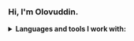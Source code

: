 ### Hi, I'm Olovuddin.

<details>
  <summary><b>Languages and tools I work with:</b></summary>
  <code><img src="https://upload.wikimedia.org/wikipedia/commons/thumb/6/61/HTML5_logo_and_wordmark.svg/2048px-HTML5_logo_and_wordmark.svg.png" width="100"   height="100"/></code>
  <code><img src="https://cdn.freebiesupply.com/logos/large/2x/css3-logo-png-transparent.png" width="110" height="110"/></code>
  <code><img src="https://upload.wikimedia.org/wikipedia/commons/thumb/9/96/Sass_Logo_Color.svg/1280px-Sass_Logo_Color.svg.png" width="100" height="100"/></code>
  <code><img src="https://upload.wikimedia.org/wikipedia/commons/thumb/b/b2/Bootstrap_logo.svg/1280px-Bootstrap_logo.svg.png" width="100" height="100"/></code>
  <code><img src="https://seeklogo.com/images/O/ottawa-js-logo-394DB38073-seeklogo.com.png" width="100" height="100"/></code>
  <code><img src="https://w7.pngwing.com/pngs/720/46/png-transparent-jquery-plain-wordmark-logo-icon-thumbnail.png" width="100" height="100"/></code>
  <code><img src="https://cdn.freebiesupply.com/logos/large/2x/react-1-logo-png-transparent.png" width="100" height="100"/></code>
  <code><img src="https://p1.hiclipart.com/preview/678/218/574/logo-logo-git-line-cheat-sheet-signage-cheating-mug-png-clipart.jpg" width="100" height="100"/></code>
  <code><img src="https://github.githubassets.com/images/modules/logos_page/GitHub-Mark.png" width="100" height="100"/></code>
  <code><img src="https://github.com/programmer0618/programmer0618/assets/112873241/e691ad3d-2272-4ca9-a042-6d753c912caf" width="100" height="100"/></code>
  <code><img src="https://github.com/programmer0618/programmer0618/assets/112873241/a8480d0c-3689-47d8-bc6d-e87832c8361a" width="100" height="100"/></code>
  <code><img src="https://github.com/programmer0618/programmer0618/assets/112873241/01019439-1f70-4789-8482-acfd2f67f429" width="100" height="100"/></code>
  <code><img src="https://github.com/programmer0618/programmer0618/assets/112873241/f2225e09-75a8-4326-97ec-583b0a0a3102" width="100" height="100"/></code>
  <code><img src="https://github.com/programmer0618/programmer0618/assets/112873241/bb7a58b1-ae01-4a59-88ba-e46ab20836d7" width="100" height="100"/></code>
  <code><img src="https://w7.pngwing.com/pngs/657/27/png-transparent-postgresql-original-wordmark-logo-icon-thumbnail.png" width="100" height="100"/></code>
  
  
  
  
  
</details>

